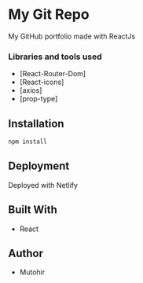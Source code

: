 # My Git Repo

My GitHub portfolio made with ReactJs

### Libraries and tools used

- [React-Router-Dom]
- [React-icons]
- [axios]
- [prop-type]

## Installation
```bash
npm install
```

## Deployment

Deployed with Netlify

## Built With

  - React

## Author

  - Mutohir
